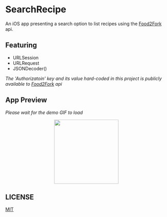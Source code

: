 # SearchRecipe
An iOS app presenting a search option to list recipes using the [Food2Fork](https://food2fork.ca) api.
## Featuring
- URLSession
- URLRequest
- JSONDecoder()

_The 'Authorizatoin' key and its value hard-coded in this project is publicly available to [Food2Fork](https://food2fork.ca) api_ 
## App Preview
*Please wait for the demo GIF to load*

<p align="center">
  <img src="GIF/demo.gif" width="200">
</p>

## LICENSE

[MIT](LICENSE)
